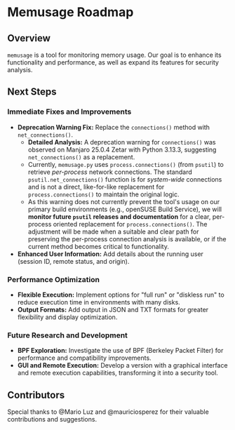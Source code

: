# Memusage Roadmap

## Overview

`memusage` is a tool for monitoring memory usage. Our goal is to enhance its functionality and performance, as well as expand its features for security analysis.

## Next Steps

### Immediate Fixes and Improvements

* **Deprecation Warning Fix:** Replace the `connections()` method with `net_connections()`.
    * **Detailed Analysis:** A deprecation warning for `connections()` was observed on Manjaro 25.0.4 Zetar with Python 3.13.3, suggesting `net_connections()` as a replacement.
    * Currently, `memusage.py` uses `process.connections()` (from `psutil`) to retrieve *per-process* network connections. The standard `psutil.net_connections()` function is for *system-wide* connections and is not a direct, like-for-like replacement for `process.connections()` to maintain the original logic.
    * As this warning does not currently prevent the tool's usage on our primary build environments (e.g., openSUSE Build Service), we will **monitor future `psutil` releases and documentation** for a clear, per-process oriented replacement for `process.connections()`. The adjustment will be made when a suitable and clear path for preserving the per-process connection analysis is available, or if the current method becomes critical to functionality.
* **Enhanced User Information:** Add details about the running user (session ID, remote status, and origin).

### Performance Optimization

* **Flexible Execution:** Implement options for "full run" or "diskless run" to reduce execution time in environments with many disks.
* **Output Formats:** Add output in JSON and TXT formats for greater flexibility and display optimization.

### Future Research and Development

* **BPF Exploration:** Investigate the use of BPF (Berkeley Packet Filter) for performance and compatibility improvements.
* **GUI and Remote Execution:** Develop a version with a graphical interface and remote execution capabilities, transforming it into a security tool.

## Contributors

Special thanks to @Mario Luz and @mauriciosperez for their valuable contributions and suggestions.
